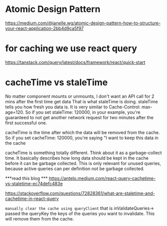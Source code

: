 # Atomic Design Pattern
https://medium.com/@janelle.wg/atomic-design-pattern-how-to-structure-your-react-application-2bb4d9ca5f97



# for caching we use react query
https://tanstack.com/query/latest/docs/framework/react/quick-start

# cacheTime vs staleTime
No matter component mounts or unmounts, I don't want an API call for 2 mins after the first time get data
That is what staleTime is doing. staleTime tells you how fresh you data is. It is very similar to Cache-Control: max-age=120.
So if you set staleTime: 120000, in your example, you're guaranteed to not get another network request for two minutes after the first successful one.

cacheTime is the time after which the data will be removed from the cache. So if you set
cacheTime: 120000, you're saying "I want to keep this data in the cache 


cacheTime is something totally different. Think about it as a garbage-collect time. It basically describes how long data should be kept in the cache before it can be garbage collected. This is only relevant for unused queries, because active queries can per definition not be garbage collected.

***read this blog ***
https://antelo.medium.com/react-query-cachetime-vs-staletime-ec74defc483e

https://stackoverflow.com/questions/72828361/what-are-staletime-and-cachetime-in-react-query

`manually clear the cache using queryClient`
that is inValidateQueries-> passed the queryKey 
the keys of the queries you want to invalidate. This will remove them from the cache.





